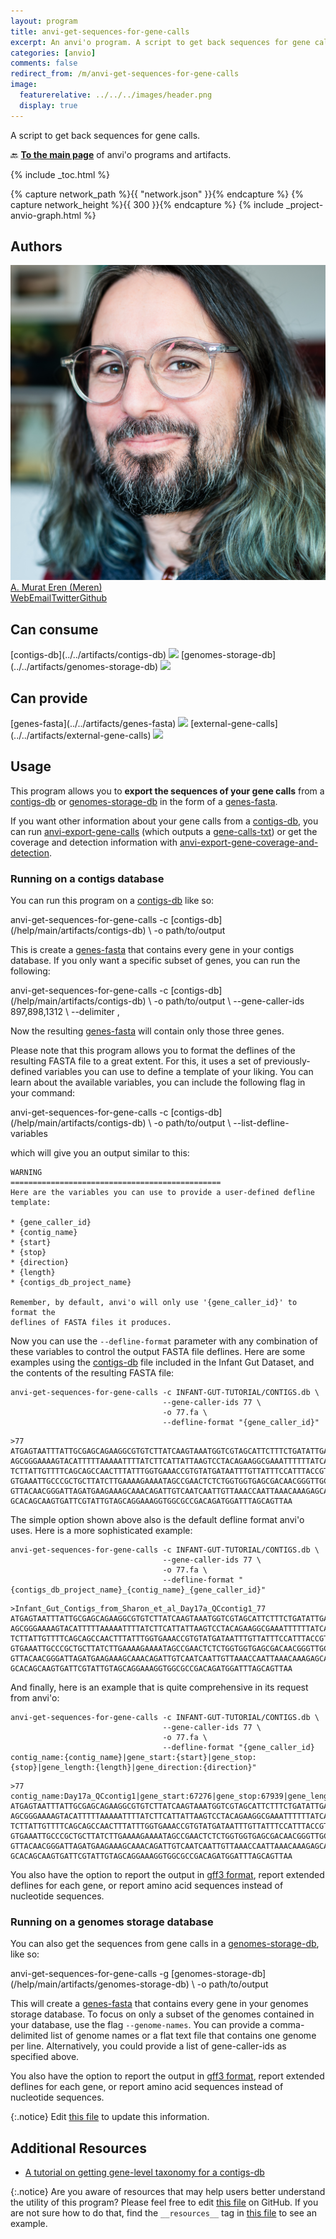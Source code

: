 ```yaml
---
layout: program
title: anvi-get-sequences-for-gene-calls
excerpt: An anvi'o program. A script to get back sequences for gene calls.
categories: [anvio]
comments: false
redirect_from: /m/anvi-get-sequences-for-gene-calls
image:
  featurerelative: ../../../images/header.png
  display: true
---
```


A script to get back sequences for gene calls.

🔙 **[To the main page](../../)** of anvi'o programs and artifacts.


{% include _toc.html %}
<div id="svg" class="subnetwork"></div>
{% capture network_path %}{{ "network.json" }}{% endcapture %}
{% capture network_height %}{{ 300 }}{% endcapture %}
{% include _project-anvio-graph.html %}


## Authors

<div class="anvio-person"><div class="anvio-person-info"><div class="anvio-person-photo"><img class="anvio-person-photo-img" src="../../images/authors/meren.jpg" /></div><div class="anvio-person-info-box"><a href="/people/meren" target="_blank"><span class="anvio-person-name">A. Murat Eren (Meren)</span></a><div class="anvio-person-social-box"><a href="http://merenlab.org" class="person-social" target="_blank"><i class="fa fa-fw fa-home"></i>Web</a><a href="mailto:a.murat.eren@gmail.com" class="person-social" target="_blank"><i class="fa fa-fw fa-envelope-square"></i>Email</a><a href="http://twitter.com/merenbey" class="person-social" target="_blank"><i class="fa fa-fw fa-twitter-square"></i>Twitter</a><a href="http://github.com/meren" class="person-social" target="_blank"><i class="fa fa-fw fa-github"></i>Github</a></div></div></div></div>



## Can consume


<p style="text-align: left" markdown="1"><span class="artifact-r">[contigs-db](../../artifacts/contigs-db) <img src="../../images/icons/DB.png" class="artifact-icon-mini" /></span> <span class="artifact-r">[genomes-storage-db](../../artifacts/genomes-storage-db) <img src="../../images/icons/DB.png" class="artifact-icon-mini" /></span></p>


## Can provide


<p style="text-align: left" markdown="1"><span class="artifact-p">[genes-fasta](../../artifacts/genes-fasta) <img src="../../images/icons/FASTA.png" class="artifact-icon-mini" /></span> <span class="artifact-p">[external-gene-calls](../../artifacts/external-gene-calls) <img src="../../images/icons/TXT.png" class="artifact-icon-mini" /></span></p>


## Usage


This program allows you to **export the sequences of your gene calls** from a <span class="artifact-n">[contigs-db](/help/main/artifacts/contigs-db)</span> or <span class="artifact-n">[genomes-storage-db](/help/main/artifacts/genomes-storage-db)</span> in the form of a <span class="artifact-n">[genes-fasta](/help/main/artifacts/genes-fasta)</span>.

If you want other information about your gene calls from a <span class="artifact-n">[contigs-db](/help/main/artifacts/contigs-db)</span>, you can run <span class="artifact-p">[anvi-export-gene-calls](/help/main/programs/anvi-export-gene-calls)</span> (which outputs a <span class="artifact-n">[gene-calls-txt](/help/main/artifacts/gene-calls-txt)</span>) or get the coverage and detection information with <span class="artifact-p">[anvi-export-gene-coverage-and-detection](/help/main/programs/anvi-export-gene-coverage-and-detection)</span>.

### Running on a contigs database

You can run this program on a <span class="artifact-n">[contigs-db](/help/main/artifacts/contigs-db)</span> like so:

<div class="codeblock" markdown="1">
anvi&#45;get&#45;sequences&#45;for&#45;gene&#45;calls &#45;c <span class="artifact&#45;n">[contigs&#45;db](/help/main/artifacts/contigs&#45;db)</span> \
                                  &#45;o path/to/output
</div>

This is create a <span class="artifact-n">[genes-fasta](/help/main/artifacts/genes-fasta)</span> that contains every gene in your contigs database. If you only want a specific subset of genes, you can run the following:

<div class="codeblock" markdown="1">
anvi&#45;get&#45;sequences&#45;for&#45;gene&#45;calls &#45;c <span class="artifact&#45;n">[contigs&#45;db](/help/main/artifacts/contigs&#45;db)</span> \
                                  &#45;o path/to/output \
                                  &#45;&#45;gene&#45;caller&#45;ids 897,898,1312 \
                                  &#45;&#45;delimiter ,
</div>

Now the resulting <span class="artifact-n">[genes-fasta](/help/main/artifacts/genes-fasta)</span> will contain only those three genes.

Please note that this program allows you to format the deflines of the resulting FASTA file to a great extent. For this, it uses a set of previously-defined variables you can use to define a template of your liking. You can learn about the available variables, you can include the following flag in your command:

<div class="codeblock" markdown="1">
anvi&#45;get&#45;sequences&#45;for&#45;gene&#45;calls &#45;c <span class="artifact&#45;n">[contigs&#45;db](/help/main/artifacts/contigs&#45;db)</span> \
                                  &#45;o path/to/output \
                                  &#45;&#45;list&#45;defline&#45;variables
</div>

which will give you an output similar to this:

```
WARNING
===============================================
Here are the variables you can use to provide a user-defined defline template:

* {gene_caller_id}
* {contig_name}
* {start}
* {stop}
* {direction}
* {length}
* {contigs_db_project_name}

Remember, by default, anvi'o will only use '{gene_caller_id}' to format the
deflines of FASTA files it produces.
```

Now you can use the `--defline-format` parameter with any combination of these variables to control the output FASTA file deflines. Here are some examples using the <span class="artifact-n">[contigs-db](/help/main/artifacts/contigs-db)</span> file included in the Infant Gut Dataset, and the contents of the resulting FASTA file:

```
anvi-get-sequences-for-gene-calls -c INFANT-GUT-TUTORIAL/CONTIGS.db \
                                  --gene-caller-ids 77 \
                                  -o 77.fa \
                                  --defline-format "{gene_caller_id}"
```

```
>77
ATGAGTAATTTATTGCGAGCAGAAGGCGTGTCTTATCAAGTAAATGGTCGTAGCATTCTTTCTGATATTGATTTGTCATTTGAAACAGGCAGCAATACAACAATTGTTGGTCCTTCAGGT
AGCGGGAAAAGTACATTTTTAAAAATTTTATCTTCATTATTAAGTCCTACAGAAGGCGAAATTTTTTATCAAGAAGCGCCAATTACTACAATGCCAATCGAAACATACCGCCAAAAGGTT
TCTTATTGTTTTCAGCAGCCAACTTTATTTGGTGAAACCGTGTATGATAATTTGTTATTTCCATTTACCGTCAGACAAGAAGCGTTTAATCAGGAAAAAGTCGTGGCATTACTCCAACAA
GTGAAATTGCCCGCTGCTTATCTTGAAAAGAAAATAGCCGAACTCTCTGGTGGTGAGCGACAACGGGTTGCTTTGCTACGAAACATTATTTTTGTACCAGATGTTTTATTATTAGACGAA
GTTACAACGGGATTAGATGAAGAAAGCAAACAGATTGTCAATCAATTGTTAAACCAATTAAACAAAGAGCAAGGAGTCACGCTGGTTCGTGTCACGCATGATACCGAAGAAATTCAGCAA
GCACAGCAAGTGATTCGTATTGTAGCAGGAAAGGTGGCGCCGACAGATGGATTTAGCAGTTAA
```

The simple option shown above also is the default defline format anvi'o uses. Here is a more sophisticated example:

```
anvi-get-sequences-for-gene-calls -c INFANT-GUT-TUTORIAL/CONTIGS.db \
                                  --gene-caller-ids 77 \
                                  -o 77.fa \
                                  --defline-format "{contigs_db_project_name}_{contig_name}_{gene_caller_id}"
```

```
>Infant_Gut_Contigs_from_Sharon_et_al_Day17a_QCcontig1_77
ATGAGTAATTTATTGCGAGCAGAAGGCGTGTCTTATCAAGTAAATGGTCGTAGCATTCTTTCTGATATTGATTTGTCATTTGAAACAGGCAGCAATACAACAATTGTTGGTCCTTCAGGT
AGCGGGAAAAGTACATTTTTAAAAATTTTATCTTCATTATTAAGTCCTACAGAAGGCGAAATTTTTTATCAAGAAGCGCCAATTACTACAATGCCAATCGAAACATACCGCCAAAAGGTT
TCTTATTGTTTTCAGCAGCCAACTTTATTTGGTGAAACCGTGTATGATAATTTGTTATTTCCATTTACCGTCAGACAAGAAGCGTTTAATCAGGAAAAAGTCGTGGCATTACTCCAACAA
GTGAAATTGCCCGCTGCTTATCTTGAAAAGAAAATAGCCGAACTCTCTGGTGGTGAGCGACAACGGGTTGCTTTGCTACGAAACATTATTTTTGTACCAGATGTTTTATTATTAGACGAA
GTTACAACGGGATTAGATGAAGAAAGCAAACAGATTGTCAATCAATTGTTAAACCAATTAAACAAAGAGCAAGGAGTCACGCTGGTTCGTGTCACGCATGATACCGAAGAAATTCAGCAA
GCACAGCAAGTGATTCGTATTGTAGCAGGAAAGGTGGCGCCGACAGATGGATTTAGCAGTTAA
```

And finally, here is an example that is quite comprehensive in its request from anvi'o:

```
anvi-get-sequences-for-gene-calls -c INFANT-GUT-TUTORIAL/CONTIGS.db \
                                  --gene-caller-ids 77 \
                                  -o 77.fa \
                                  --defline-format "{gene_caller_id} contig_name:{contig_name}|gene_start:{start}|gene_stop:{stop}|gene_length:{length}|gene_direction:{direction}"
```

```
>77 contig_name:Day17a_QCcontig1|gene_start:67276|gene_stop:67939|gene_length:663|gene_direction:f
ATGAGTAATTTATTGCGAGCAGAAGGCGTGTCTTATCAAGTAAATGGTCGTAGCATTCTTTCTGATATTGATTTGTCATTTGAAACAGGCAGCAATACAACAATTGTTGGTCCTTCAGGT
AGCGGGAAAAGTACATTTTTAAAAATTTTATCTTCATTATTAAGTCCTACAGAAGGCGAAATTTTTTATCAAGAAGCGCCAATTACTACAATGCCAATCGAAACATACCGCCAAAAGGTT
TCTTATTGTTTTCAGCAGCCAACTTTATTTGGTGAAACCGTGTATGATAATTTGTTATTTCCATTTACCGTCAGACAAGAAGCGTTTAATCAGGAAAAAGTCGTGGCATTACTCCAACAA
GTGAAATTGCCCGCTGCTTATCTTGAAAAGAAAATAGCCGAACTCTCTGGTGGTGAGCGACAACGGGTTGCTTTGCTACGAAACATTATTTTTGTACCAGATGTTTTATTATTAGACGAA
GTTACAACGGGATTAGATGAAGAAAGCAAACAGATTGTCAATCAATTGTTAAACCAATTAAACAAAGAGCAAGGAGTCACGCTGGTTCGTGTCACGCATGATACCGAAGAAATTCAGCAA
GCACAGCAAGTGATTCGTATTGTAGCAGGAAAGGTGGCGCCGACAGATGGATTTAGCAGTTAA
```

You also have the option to report the output in [gff3 format](https://github.com/The-Sequence-Ontology/Specifications/blob/master/gff3.md), report extended deflines for each gene, or report amino acid sequences instead of nucleotide sequences.

### Running on a genomes storage database

You can also get the sequences from gene calls in a <span class="artifact-n">[genomes-storage-db](/help/main/artifacts/genomes-storage-db)</span>, like so:

<div class="codeblock" markdown="1">
anvi&#45;get&#45;sequences&#45;for&#45;gene&#45;calls &#45;g <span class="artifact&#45;n">[genomes&#45;storage&#45;db](/help/main/artifacts/genomes&#45;storage&#45;db)</span> \
                                  &#45;o path/to/output
</div>

This will create a <span class="artifact-n">[genes-fasta](/help/main/artifacts/genes-fasta)</span> that contains every gene in your genomes storage database. To focus on only a subset of the genomes contained in your database, use the flag `--genome-names`. You can provide a comma-delimited list of genome names or a flat text file that contains one genome per line. Alternatively, you could provide a list of gene-caller-ids as specified above.

You also have the option to report the output in [gff3 format](https://github.com/The-Sequence-Ontology/Specifications/blob/master/gff3.md), report extended deflines for each gene, or report amino acid sequences instead of nucleotide sequences.


{:.notice}
Edit [this file](https://github.com/merenlab/anvio/tree/master/anvio/docs/programs/anvi-get-sequences-for-gene-calls.md) to update this information.


## Additional Resources


* [A tutorial on getting gene-level taxonomy for a contigs-db](http://merenlab.org/2016/06/18/importing-taxonomy/)


{:.notice}
Are you aware of resources that may help users better understand the utility of this program? Please feel free to edit [this file](https://github.com/merenlab/anvio/tree/master/bin/anvi-get-sequences-for-gene-calls) on GitHub. If you are not sure how to do that, find the `__resources__` tag in [this file](https://github.com/merenlab/anvio/blob/master/bin/anvi-interactive) to see an example.
